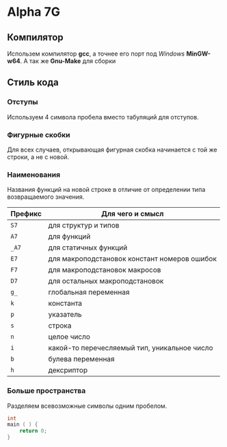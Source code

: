 # Alpha 7G

## Компилятор

Использем компилятор **gcc**, а точнее его порт под *Windows* **MinGW-w64**.
А так же **Gnu-Make** для сборки

## Стиль кода

### Отступы

Используем 4 символа пробела вместо табуляций для отступов.

### Фигурные скобки

Для всех случаев, открывающая фигурная скобка начинается с той же строки, а не с новой.

### Наименования

Названия функций на новой строке в отличие от определении типа возвращаемого значения.

| Префикс | Для чего и смысл                             |
|---------|----------------------------------------------|
| `S7`    | для структур и типов                         |
| `A7`    | для функций                                  |
| `_A7`   | для статичных функций                        |
| `E7`    | для макроподстановок констант номеров ошибок |
| `F7`    | для макроподстановок макросов                |
| `D7`    | для остальных макроподстановок               |
| `g_`    | глобальная переменная                        |
| `k`     | константа                                    |
| `p`     | указатель                                    |
| `s`     | строка                                       |
| `n`     | целое число                                  |
| `i`     | какой-то перечесляемый тип, уникальное число |
| `b`     | булева переменная                            |
| `h`     | дексриптор                                   |

### Больше пространства

Разделяем всевозможные символы одним пробелом.

```c
int
main ( ) {
    return 0;
}
```
